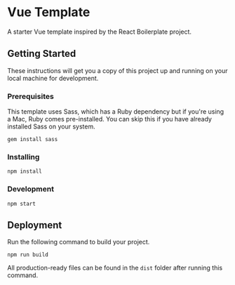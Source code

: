 # Vue Template

A starter Vue template inspired by the React Boilerplate project.

## Getting Started

These instructions will get you a copy of this project up and running on your local machine for development.

### Prerequisites

This template uses Sass, which has a Ruby dependency but if you're using a Mac, Ruby comes pre-installed. You can skip this if you have already installed Sass on your system.

```
gem install sass
```

### Installing

```
npm install
```

### Development

```
npm start
```

## Deployment

Run the following command to build your project.

```
npm run build
```

All production-ready files can be found in the `dist` folder after running this command.
